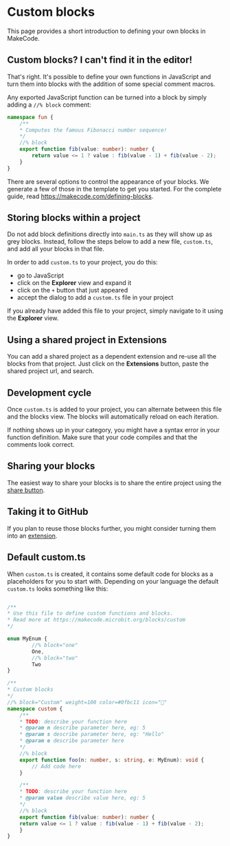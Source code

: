 # Custom blocks

This page provides a short introduction to defining your own blocks in MakeCode. 

## Custom blocks? I can't find it in the editor!

That's right. It's possible to define your own functions in JavaScript and turn them into blocks 
with the addition of some special comment macros.

Any exported JavaScript function can be turned into a block by simply adding a ``//% block`` comment:

```typescript
namespace fun {
    /**
    * Computes the famous Fibonacci number sequence!
    */
    //% block
    export function fib(value: number): number {
        return value <= 1 ? value : fib(value - 1) + fib(value - 2);
    }
}
```

There are several options to control the appearance of your blocks. 
We generate a few of those in the template to get you started. 
For the complete guide, read https://makecode.com/defining-blocks.

## Storing blocks within a project

Do not add block definitions directly into ``main.ts`` as they will show up as grey blocks.
Instead, follow the steps below to add a new file, ``custom.ts``, and add all your blocks in that file.

In order to add ``custom.ts`` to your project, you do this:

* go to JavaScript
* click on the **Explorer** view and expand it
* click on the ``+`` button that just appeared
* accept the dialog to add a ``custom.ts`` file in your project

If you already have added this file to your project, simply navigate to it using the **Explorer** view.

## Using a shared project in **Extensions**

You can add a shared project as a dependent extension and re-use all the blocks from that project. Just click on the **Extensions**
button, paste the shared project url, and search.

## Development cycle

Once ``custom.ts`` is added to your project, you can alternate between this file and the blocks view.
The blocks will automatically reload on each iteration.

If nothing shows up in your category, you might have a syntax error in your function definition.
Make sure that your code compiles and that the comments look correct.

## Sharing your blocks

The easiest way to share your blocks is to share the entire project using the [share button](/share).

## Taking it to GitHub

If you plan to reuse those blocks further, you might consider turning them into an [extension](/extensions).

## Default custom.ts

When ``custom.ts`` is created, it contains some default code for blocks as a placeholders for you to start with.
Depending on your language the default ``custom.ts`` looks something like this:

```typescript

/**
* Use this file to define custom functions and blocks.
* Read more at https://makecode.microbit.org/blocks/custom
*/

enum MyEnum {
        //% block="one"
        One,
        //% block="two"
        Two
}

/**
* Custom blocks
*/
//% block="Custom" weight=100 color=#0fbc11 icon=""
namespace custom {
    /**
    * TODO: describe your function here
    * @param n describe parameter here, eg: 5
    * @param s describe parameter here, eg: "Hello"
    * @param e describe parameter here
    */
    //% block
    export function foo(n: number, s: string, e: MyEnum): void {
        // Add code here
    }

    /**
    * TODO: describe your function here
    * @param value describe value here, eg: 5
    */
    //% block
    export function fib(value: number): number {
	return value <= 1 ? value : fib(value - 1) + fib(value - 2);
    }
}
```
